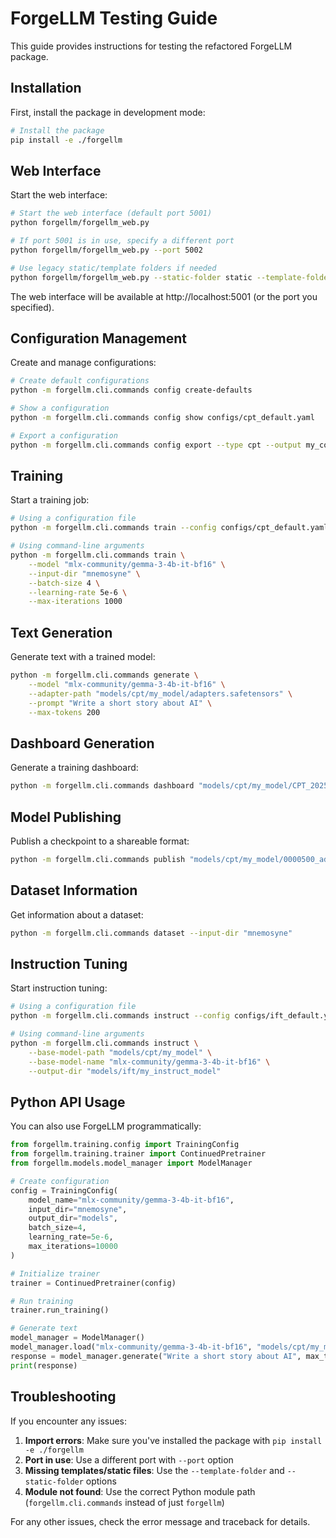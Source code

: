 # ForgeLLM Testing Guide

This guide provides instructions for testing the refactored ForgeLLM package.

## Installation

First, install the package in development mode:

```bash
# Install the package
pip install -e ./forgellm
```

## Web Interface

Start the web interface:

```bash
# Start the web interface (default port 5001)
python forgellm/forgellm_web.py

# If port 5001 is in use, specify a different port
python forgellm/forgellm_web.py --port 5002

# Use legacy static/template folders if needed
python forgellm/forgellm_web.py --static-folder static --template-folder templates
```

The web interface will be available at http://localhost:5001 (or the port you specified).

## Configuration Management

Create and manage configurations:

```bash
# Create default configurations
python -m forgellm.cli.commands config create-defaults

# Show a configuration
python -m forgellm.cli.commands config show configs/cpt_default.yaml

# Export a configuration
python -m forgellm.cli.commands config export --type cpt --output my_config.yaml
```

## Training

Start a training job:

```bash
# Using a configuration file
python -m forgellm.cli.commands train --config configs/cpt_default.yaml

# Using command-line arguments
python -m forgellm.cli.commands train \
    --model "mlx-community/gemma-3-4b-it-bf16" \
    --input-dir "mnemosyne" \
    --batch-size 4 \
    --learning-rate 5e-6 \
    --max-iterations 1000
```

## Text Generation

Generate text with a trained model:

```bash
python -m forgellm.cli.commands generate \
    --model "mlx-community/gemma-3-4b-it-bf16" \
    --adapter-path "models/cpt/my_model/adapters.safetensors" \
    --prompt "Write a short story about AI" \
    --max-tokens 200
```

## Dashboard Generation

Generate a training dashboard:

```bash
python -m forgellm.cli.commands dashboard "models/cpt/my_model/CPT_20250624_191349.json"
```

## Model Publishing

Publish a checkpoint to a shareable format:

```bash
python -m forgellm.cli.commands publish "models/cpt/my_model/0000500_adapters.safetensors"
```

## Dataset Information

Get information about a dataset:

```bash
python -m forgellm.cli.commands dataset --input-dir "mnemosyne"
```

## Instruction Tuning

Start instruction tuning:

```bash
# Using a configuration file
python -m forgellm.cli.commands instruct --config configs/ift_default.yaml

# Using command-line arguments
python -m forgellm.cli.commands instruct \
    --base-model-path "models/cpt/my_model" \
    --base-model-name "mlx-community/gemma-3-4b-it-bf16" \
    --output-dir "models/ift/my_instruct_model"
```

## Python API Usage

You can also use ForgeLLM programmatically:

```python
from forgellm.training.config import TrainingConfig
from forgellm.training.trainer import ContinuedPretrainer
from forgellm.models.model_manager import ModelManager

# Create configuration
config = TrainingConfig(
    model_name="mlx-community/gemma-3-4b-it-bf16",
    input_dir="mnemosyne",
    output_dir="models",
    batch_size=4,
    learning_rate=5e-6,
    max_iterations=10000
)

# Initialize trainer
trainer = ContinuedPretrainer(config)

# Run training
trainer.run_training()

# Generate text
model_manager = ModelManager()
model_manager.load("mlx-community/gemma-3-4b-it-bf16", "models/cpt/my_model/adapters.safetensors")
response = model_manager.generate("Write a short story about AI", max_tokens=200)
print(response)
```

## Troubleshooting

If you encounter any issues:

1. **Import errors**: Make sure you've installed the package with `pip install -e ./forgellm`
2. **Port in use**: Use a different port with `--port` option
3. **Missing templates/static files**: Use the `--template-folder` and `--static-folder` options
4. **Module not found**: Use the correct Python module path (`forgellm.cli.commands` instead of just `forgellm`)

For any other issues, check the error message and traceback for details. 